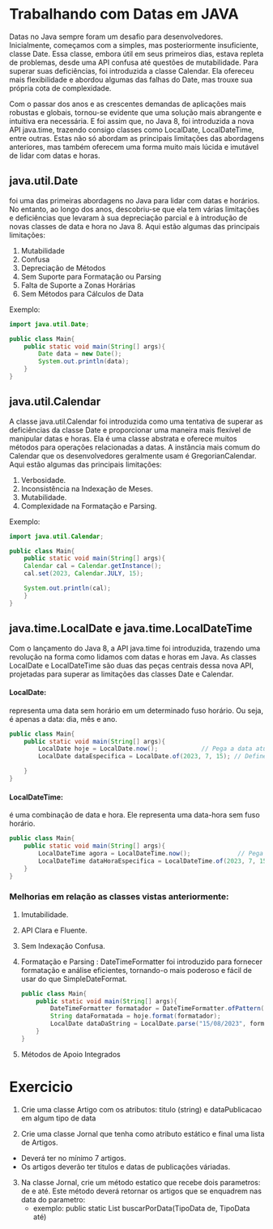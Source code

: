 # Trabalhando com Datas em JAVA
Datas no Java sempre foram um desafio para desenvolvedores. Inicialmente, começamos com a simples, mas posteriormente insuficiente, classe Date. Essa classe, embora útil em seus primeiros dias, estava repleta de problemas, desde uma API confusa até questões de mutabilidade. Para superar suas deficiências, foi introduzida a classe Calendar. Ela ofereceu mais flexibilidade e abordou algumas das falhas do Date, mas trouxe sua própria cota de complexidade.

Com o passar dos anos e as crescentes demandas de aplicações mais robustas e globais, tornou-se evidente que uma solução mais abrangente e intuitiva era necessária. E foi assim que, no Java 8, foi introduzida a nova API java.time, trazendo consigo classes como LocalDate, LocalDateTime, entre outras. Estas não só abordam as principais limitações das abordagens anteriores, mas também oferecem uma forma muito mais lúcida e imutável de lidar com datas e horas.


## java.util.Date
foi uma das primeiras abordagens no Java para lidar com datas e horários. No entanto, ao longo dos anos, descobriu-se que ela tem várias limitações e deficiências que levaram à sua depreciação parcial e à introdução de novas classes de data e hora no Java 8. Aqui estão algumas das principais limitações:
1. Mutabilidade
2. Confusa
3. Depreciação de Métodos
4. Sem Suporte para Formatação ou Parsing
5. Falta de Suporte a Zonas Horárias
6. Sem Métodos para Cálculos de Data

Exemplo:
```java
import java.util.Date;

public class Main{
    public static void main(String[] args){
        Date data = new Date();
        System.out.println(data);
    }
}
```


## java.util.Calendar
A classe java.util.Calendar foi introduzida como uma tentativa de superar as deficiências da classe Date e proporcionar uma maneira mais flexível de manipular datas e horas. Ela é uma classe abstrata e oferece muitos métodos para operações relacionadas a datas. A instância mais comum do Calendar que os desenvolvedores geralmente usam é GregorianCalendar. Aqui estão algumas das principais limitações:
1. Verbosidade.
2. Inconsistência na Indexação de Meses.
3. Mutabilidade.
4. Complexidade na Formatação e Parsing.

Exemplo:
```java
import java.util.Calendar;

public class Main{
    public static void main(String[] args){
    Calendar cal = Calendar.getInstance();
    cal.set(2023, Calendar.JULY, 15);

    System.out.println(cal);
    }
}
```

## java.time.LocalDate e java.time.LocalDateTime
Com o lançamento do Java 8, a API java.time foi introduzida, trazendo uma revolução na forma como lidamos com datas e horas em Java. As classes LocalDate e LocalDateTime são duas das peças centrais dessa nova API, projetadas para superar as limitações das classes Date e Calendar.

#### LocalDate:
representa uma data sem horário em um determinado fuso horário. Ou seja, é apenas a data: dia, mês e ano.

```java
public class Main{
    public static void main(String[] args){
        LocalDate hoje = LocalDate.now();            // Pega a data atual
        LocalDate dataEspecifica = LocalDate.of(2023, 7, 15); // Define uma data específica

    }
}
```
#### LocalDateTime:
 é uma combinação de data e hora. Ele representa uma data-hora sem fuso horário.

```java
public class Main{
    public static void main(String[] args){
        LocalDateTime agora = LocalDateTime.now();             // Pega a data e hora atual
        LocalDateTime dataHoraEspecifica = LocalDateTime.of(2023, 7, 15, 14, 30); // Define uma data e hora específica
    }
}
```

### Melhorias em relação as classes vistas anteriormente:
1. Imutabilidade.
2. API Clara e Fluente.
3. Sem Indexação Confusa.
4. Formatação e Parsing :
    DateTimeFormatter foi introduzido para fornecer formatação e análise eficientes, tornando-o mais poderoso e fácil de usar do que SimpleDateFormat.

    ```java
    public class Main{
        public static void main(String[] args){
            DateTimeFormatter formatador = DateTimeFormatter.ofPattern("dd/MM/yyyy");
            String dataFormatada = hoje.format(formatador);
            LocalDate dataDaString = LocalDate.parse("15/08/2023", formatador);
        }
    }
    ```
5. Métodos de Apoio Integrados

# Exercicio
1. Crie uma classe Artigo com os atributos: titulo (string) e dataPublicacao em algum tipo de data

2. Crie uma classe Jornal que tenha como atributo estático e final uma lista de Artigos.
 * Deverá ter no mínimo 7 artigos.
 * Os artigos deverão ter titulos e datas de publicações váriadas.

3. Na classe Jornal, crie um método estatico que recebe dois parametros: de e até. Este método deverá retornar os artigos que se enquadrem nas data do parametro:
    * exemplo: public static List<Artigo> buscarPorData(TipoData de, TipoData até)